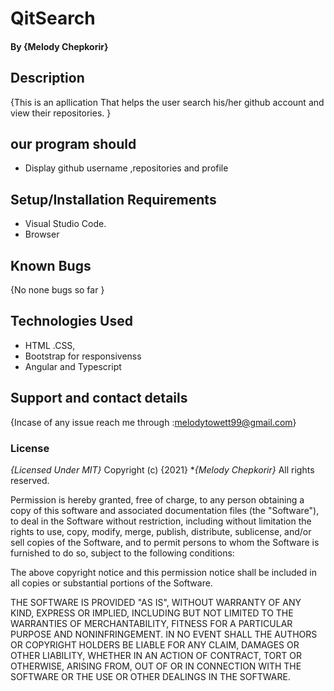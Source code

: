 # QitSearch

#### By **{Melody Chepkorir}**
## Description
{This is an apllication That helps the user search his/her github account and view their repositories. }                      
## our program should
* Display  github username ,repositories and profile
## Setup/Installation Requirements
* Visual Studio Code.
* Browser
## Known Bugs
{No none bugs so far }
## Technologies Used
* HTML .CSS,
* Bootstrap for responsivenss 
* Angular and Typescript
## Support and contact details
{Incase of any issue reach me through :melodytowett99@gmail.com}
### License
*{Licensed Under MIT}*
Copyright (c) {2021} **{Melody Chepkorir}*
All rights reserved.

Permission is hereby granted, free of charge, to any person obtaining a copy of this software and associated documentation files (the "Software"), to deal in the Software without restriction, including without limitation the rights to use, copy, modify, merge, publish, distribute, sublicense, and/or sell copies of the Software, and to permit persons to whom the Software is furnished to do so, subject to the following conditions:

The above copyright notice and this permission notice shall be included in all copies or substantial portions of the Software.

THE SOFTWARE IS PROVIDED "AS IS", WITHOUT WARRANTY OF ANY KIND, EXPRESS OR IMPLIED, INCLUDING BUT NOT LIMITED TO THE WARRANTIES OF MERCHANTABILITY, FITNESS FOR A PARTICULAR PURPOSE AND NONINFRINGEMENT. IN NO EVENT SHALL THE AUTHORS OR COPYRIGHT HOLDERS BE LIABLE FOR ANY CLAIM, DAMAGES OR OTHER LIABILITY, WHETHER IN AN ACTION OF CONTRACT, TORT OR OTHERWISE, ARISING FROM, OUT OF OR IN CONNECTION WITH THE SOFTWARE OR THE USE OR OTHER DEALINGS IN THE SOFTWARE.
